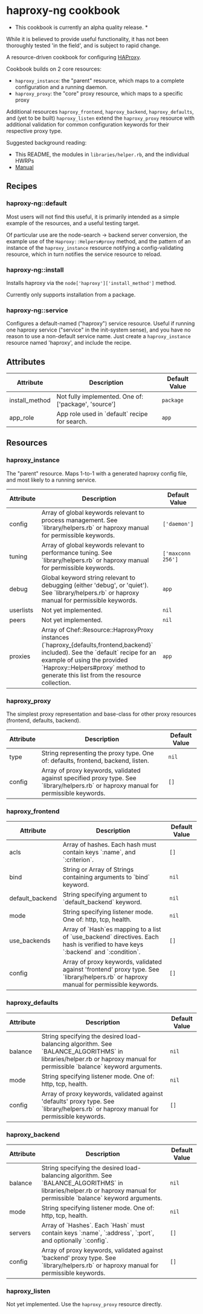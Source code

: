 # haproxy-ng cookbook

* This cookbook is currently an alpha quality release. *

While it is believed to provide useful functionality, it has not been thoroughly 
tested 'in the field', and is subject to rapid change.

A resource-driven cookbook for configuring [HAProxy](http://www.haproxy.org/).

Cookbook builds on 2 core resources:
- `haproxy_instance`: the "parent" resource, which maps to a complete configuration and a running daemon.
- `haproxy_proxy`: the "core" proxy resource, which maps to a specific proxy

Additional resources `haproxy_frontend`, `haproxy_backend`, `haproxy_defaults`, 
and (yet to be built) `haproxy_listen` extend the `haproxy_proxy` resource with 
additional validation for common configuration keywords for their respective proxy type.

Suggested background reading:
- This README, the modules in `libraries/helper.rb`, and the individual HWRPs
- [Manual](http://cbonte.github.io/haproxy-dconv/configuration-1.5.html)

## Recipes

### haproxy-ng::default

Most users will not find this useful, it is primarily intended as a simple 
example of the resources, and a useful testing target.

Of particular use are the node-search -> backend server conversion, the 
example use of the `Haproxy::Helpers#proxy` method, and the pattern of 
an instance of the `haproxy_instance` resource notifying a config-validating 
resource, which in turn notifies the service resource to reload.

### haproxy-ng::install

Installs haproxy via the `node['haproxy']['install_method']` method.

Currently only supports installation from a package.

### haproxy-ng::service

Configures a default-named ("haproxy") service resource. 
Useful if running one haproxy service ("service" in the init-system sense), 
and you have no reason to use a non-default service name. Just create a 
`haproxy_instance` resource named 'haproxy', and include the recipe.


## Attributes

<table>
  <thead>
    <tr>
      <th>Attribute</th>
      <th>Description</th>
      <th>Default Value</th>
    </tr>
  </thead>
  <tbody>
    <tr>
      <td>install_method</td>
      <td>
        Not fully implemented. One of: ['package', 'source']
      </td>
      <td><code>package</code></td>
    </tr>
    <tr>
      <td>app_role</td>
      <td>
        App role used in `default` recipe for search.
      </td>
      <td><code>app</code></td>
    </tr>
  </tbody>
</table>

## Resources

### haproxy_instance

The "parent" resource. Maps 1-to-1 with a generated haproxy config file, 
and most likely to a running service.

<table>
  <thead>
    <tr>
      <th>Attribute</th>
      <th>Description</th>
      <th>Default Value</th>
    </tr>
  </thead>
  <tbody>
    <tr>
      <td>config</td>
      <td>
        Array of global keywords relevant to process management.
        See `library/helpers.rb` or haproxy manual for permissible keywords.
      </td>
      <td><code>['daemon']</code></td>
    </tr>
    <tr>
      <td>tuning</td>
      <td>
        Array of global keywords relevant to performance tuning.
        See `library/helpers.rb` or haproxy manual for permissible keywords.
      </td>
      <td><code>['maxconn 256']</code></td>
    </tr>
    <tr>
      <td>debug</td>
      <td>
        Global keyword string relevant to debugging (either 'debug', or 'quiet').
        See `library/helpers.rb` or haproxy manual for permissible keywords.
      </td>
      <td><code>app</code></td>
    </tr>
    <tr>
      <td>userlists</td>
      <td>
        Not yet implemented.
      </td>
      <td><code>nil</code></td>
    </tr>
    <tr>
      <td>peers</td>
      <td>
        Not yet implemented.
      </td>
      <td><code>nil</code></td>
    </tr>
    <tr>
      <td>proxies</td>
      <td>
        Array of Chef::Resource::HaproxyProxy instances 
        (`haproxy_{defaults,frontend,backend}` included). See the `default` recipe 
        for an example of using the provided `Haproxy::Helpers#proxy` method to generate
        this list from the resource collection.
      </td>
      <td><code>app</code></td>
    </tr>
  </tbody>
</table>

### haproxy_proxy

The simplest proxy representation and base-class for other proxy 
resources (frontend, defaults, backend).

<table>
  <thead>
    <tr>
      <th>Attribute</th>
      <th>Description</th>
      <th>Default Value</th>
    </tr>
  </thead>
  <tbody>
    <tr>
      <td>type</td>
      <td>
        String representing the proxy type. One of: 
        defaults, frontend, backend, listen.
      </td>
      <td><code>nil</code></td>
    </tr>
    <tr>
      <td>config</td>
      <td>
        Array of proxy keywords, validated against specified proxy type.
        See `library/helpers.rb` or haproxy manual for permissible keywords.
      </td>
      <td><code>[]</code></td>
    </tr>
  </tbody>
</table>

### haproxy_frontend
<table>
  <thead>
    <tr>
      <th>Attribute</th>
      <th>Description</th>
      <th>Default Value</th>
    </tr>
  </thead>
  <tbody>
    <tr>
      <td>acls</td>
      <td>
        Array of hashes. Each hash must contain keys `:name`, and `:criterion`.
      </td>
      <td><code>[]</code></td>
    </tr>
    <tr>
      <td>bind</td>
      <td>
        String or Array of Strings containing arguments to `bind` keyword.
      </td>
      <td><code>nil</code></td>
    </tr>
    <tr>
      <td>default_backend</td>
      <td>
        String specifying argument to `default_backend` keyword.
      </td>
      <td><code>nil</code></td>
    </tr>
    <tr>
      <td>mode</td>
      <td>
        String specifying listener mode. One of: http, tcp, health.
      </td>
      <td><code>nil</code></td>
    </tr>
    <tr>
      <td>use_backends</td>
      <td>
        Array of `Hash`es mapping to a list of `use_backend` directives.
        Each hash is verified to have keys `:backend` and `:condition`.
      </td>
      <td><code>[]</code></td>
    </tr>
    <tr>
      <td>config</td>
      <td>
        Array of proxy keywords, validated against 'frontend' proxy type.
        See `library/helpers.rb` or haproxy manual for permissible keywords.
      </td>
      <td><code>[]</code></td>
    </tr>
  </tbody>
</table>

### haproxy_defaults
<table>
  <thead>
    <tr>
      <th>Attribute</th>
      <th>Description</th>
      <th>Default Value</th>
    </tr>
  </thead>
  <tbody>
    <tr>
      <td>balance</td>
      <td>
        String specifying the desired load-balancing algorithm.
        See `BALANCE_ALGORITHMS` in libraries/helper.rb or haproxy 
        manual for permissible `balance` keyword arguments.
      </td>
      <td><code>nil</code></td>
    </tr>
    <tr>
      <td>mode</td>
      <td>
        String specifying listener mode. One of: http, tcp, health.
      </td>
      <td><code>nil</code></td>
    </tr>
    <tr>
      <td>config</td>
      <td>
        Array of proxy keywords, validated against 'defaults' proxy type.
        See `library/helpers.rb` or haproxy manual for permissible keywords.
      </td>
      <td><code>[]</code></td>
    </tr>
  </tbody>
</table>

### haproxy_backend
<table>
  <thead>
    <tr>
      <th>Attribute</th>
      <th>Description</th>
      <th>Default Value</th>
    </tr>
  </thead>
  <tbody>
    <tr>
      <td>balance</td>
      <td>
        String specifying the desired load-balancing algorithm.
        See `BALANCE_ALGORITHMS` in libraries/helper.rb or haproxy
        manual for permissible `balance` keyword arguments.
      </td>
      <td><code>nil</code></td>
    </tr>
    <tr>
      <td>mode</td>
      <td>
        String specifying listener mode. One of: http, tcp, health.
      </td>
      <td><code>nil</code></td>
    </tr>
    <tr>
      <td>servers</td>
      <td>
        Array of `Hashes`. Each `Hash` must contain keys `:name`, `:address`, `:port`,
        and optionally `:config`.
      </td>
      <td><code>[]</code></td>
    </tr>
    <tr>
      <td>config</td>
      <td>
        Array of proxy keywords, validated against 'backend' proxy type.
        See `library/helpers.rb` or haproxy manual for permissible keywords.
      </td>
      <td><code>[]</code></td>
    </tr>
  </tbody>
</table>

### haproxy_listen

Not yet implemented. Use the `haproxy_proxy` resource directly.
